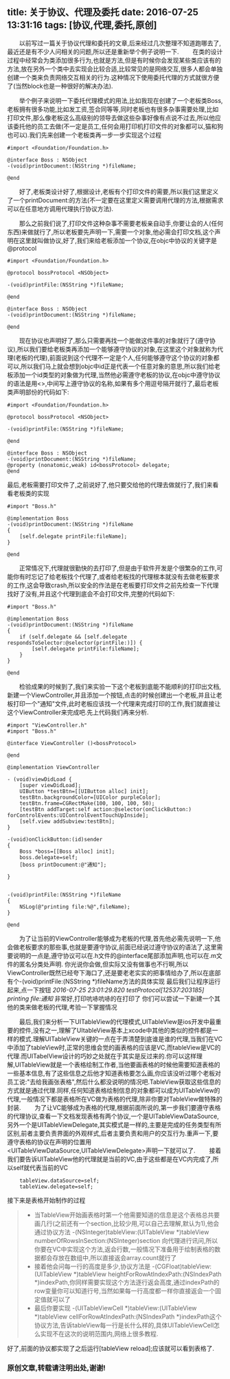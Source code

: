 title: 关于协议、代理及委托
date: 2016-07-25 13:31:16
tags: [协议,代理,委托,原创]
---
　　以前写过一篇关于协议代理和委托的文章,后来经过几次整理不知道跑哪去了,最近还是有不少人问相关的问题,所以还是重新举个例子说明一下.
　　在类的设计过程中经常会为类添加很多行为,也就是方法,但是有时候你会发现某些类应该有的方法,放在另外一个类中去实现会比较合适,比较常见的是网络交互,很多人都会单独创建一个类来负责网络交互相关的行为.这种情况下使用委托代理的方式就很方便了(当然block也是一种很好的解决办法).
<!--more-->
　　举个例子来说明一下委托代理模式的用法,比如我现在创建了一个老板类Boss,老板拥有很多功能,比如发工资,签合同等等,同时老板也有很多杂事需要处理,比如打印文件,那么像老板这么高级别的领导去做这些杂事好像有点说不过去,所以他应该委托他的员工去做(不一定是员工,任何会用打印机打印文件的对象都可以,猫和狗也可以).我们先来创建一个老板类再一步一步实现这个过程
```
#import <Foundation/Foundation.h>

@interface Boss : NSObject
-(void)printDocument:(NSString *)fileName;

@end
```
　　好了,老板类设计好了,根据设计,老板有个打印文件的需要,所以我们这里定义了一个printDocument:的方法(不一定要在这里定义需要调用代理的方法,根据需求可以在任意地方调用代理执行协议方法).

　　那么之前我们说了,打印文件这种杂事不需要老板亲自动手,你要让会的人(任何东西)来做就行了,所以老板要先声明一下,需要一个对象,他必需会打印文档,这个声明在这里就叫做协议,好了,我们来给老板添加一个协议,在objc中协议的关键字是@protocol
```
#import <Foundation/Foundation.h>

@protocol bossProtocol <NSObject>

-(void)printFile:(NSString *)fileName;

@end

@interface Boss : NSObject
-(void)printDocument:(NSString *)fileName;

@end
```
　　现在协议也声明好了,那么只需要再找一个能做这件事的对象就行了(遵守协议),所以我们要给老板类再添加一个能够遵守协议的对象,在这里这个对象就称为代理(老板的代理),前面说到这个代理不一定是个人,任何能够遵守这个协议的对象都可以,所以我们马上就会想到objc中id正是代表一个任意对象的意思,所以我们给老板添加一个id类型的对象做为代理,当然他必需遵守老板的协议,在objc中遵守协议的语法是用<>,中间写上遵守协议的名称,如果有多个用逗号隔开就行了,最后老板类声明部份的代码如下:
```
#import <Foundation/Foundation.h>

@protocol bossProtocol <NSObject>

-(void)printFile:(NSString *)fileName;

@end

@interface Boss : NSObject
-(void)printDocument:(NSString *)fileName;
@property (nonatomic,weak) id<bossProtocol> delegate;
@end
```
最后,老板需要打印文件了,之前说好了,他只要交给他的代理去做就行了,我们来看看老板类的实现
```
#import "Boss.h"

@implementation Boss
-(void)printDocument:(NSString *)fileName
{
    [self.delegate printFile:fileName];
}

@end
```
　　正常情况下,代理就很勤快的去打印了,但是由于软件开发是个很繁杂的工作,可能你有时忘记了给老板找个代理了,或者给老板找的代理根本就没有去做老板要求的工作,这会导致crash,所以安全的作法是在老板要打印文件之前先检查一下代理找好了没有,并且这个代理到底会不会打印文件,完整的代码如下:
```
#import "Boss.h"

@implementation Boss
-(void)printDocument:(NSString *)fileName
{
    if (self.delegate && [self.delegate respondsToSelector:@selector(printFile:)]) {
        [self.delegate printFile:fileName];
    }
}

@end
```

　　检验成果的时候到了,我们来实验一下这个老板到底能不能顺利的打印出文档,新建一个ViewController,并且添加一个按钮,点击的时候创建出一个老板,并且让老板打印一个"通知"文件,此时老板应该找一个代理来完成打印的工作,我们就直接让这个ViewController来完成吧.先上代码我们再来分析.
```
#import "ViewController.h"
#import "Boss.h"

@interface ViewController ()<bossProtocol>

@end

@implementation ViewController

- (void)viewDidLoad {
    [super viewDidLoad];
    UIButton *testBtn=[[UIButton alloc] init];
    testBtn.backgroundColor=[UIColor purpleColor];
    testBtn.frame=CGRectMake(100, 100, 100, 50);
    [testBtn addTarget:self action:@selector(onClickButton:) forControlEvents:UIControlEventTouchUpInside];
    [self.view addSubview:testBtn];
}

-(void)onClickButton:(id)sender
{
    Boss *boss=[[Boss alloc] init];
    boss.delegate=self;
    [boss printDocument:@"通知"];

}


-(void)printFile:(NSString *)fileName
{
    NSLog(@"printing file:%@",fileName);
}

@end
```
　　为了让当前的ViewController能够成为老板的代理,首先他必需先说明一下,他会做老板要求的那些事,也就是要遵守协议,前面已经说过遵守协议的语法了,这里需要说明的一点是,遵守协议可以在.h文件的@interface尾部添加声明,也可以在.m文件的匿名分类处声明.
你光说你会做,但实际又没有做事也不行啊,所以ViewController既然已经夸下海口了,还是要老老实实的把事情给办了,所以在底部有个-(void)printFile:(NSString \*)fileName方法的具体实现
最后我们让程序运行起来,点一下按钮
*2016-07-25 23:01:29.820 testProtocol[12537:203185] printing file:通知*
非常好,打印吭哧吭哧的在打印了
你们可以尝试一下新建一个其他的类来做老板的代理,考验一下掌握情况

　　最后,我们来分析一下UITableView的代理模式,UITableView是ios开发中最重要的控件,没有之一,理解了UItableView基本上xcode中其他的类似的控件都是一样的模式.理解UITableView关键的一点在于弄清楚到底谁是谁的代理,当我们在VC中添加了tableView时,正常的思维会觉的画表格的应该是VC,而tableView是VC的代理.而UITabelView设计的巧妙之处就在于其实是反过来的.你可以这样理解,UITableView就是一个表格绘制工作者,当他要画表格的时候他需要知道表格的一些基本信息,有了这些信息之后他才知道表格要怎么画,你应该没听过哪个老板对员工说:"去给我画张表格",然后什么都没说明的情况吧.TableView获取这些信息的方式就是通过代理.同样,任何知道表格绘制信息的对象都可以成为UITableView的代理,一般情况下都是表格所在VC做为表格的代理,除非你要对TableView做特殊的封装.
　　为了让VC能够成为表格的代理,根据前面所说的,第一步我们要遵守表格的代理协议,查看一下文档发现表格有两个协议,一个是UITableViewDataSource,另外一个是UITableViewDelegate,其实模式是一样的,主要是完成的任务类型有所区别,前者主要负责界面的外观样式,后者主要负责和用户的交互行为.重声一下,要遵守表格的协议在声明的位置用<UITableViewDataSource,UITableViewDelegate>声明一下就可以了.
　　接着我们要告诉UITableView他的代理就是当前的VC,由于这些都是在VC内完成了,所以self就代表当前的VC
```
	tableView.dataSource=self;
    tableView.delegate=self;
```
接下来是表格开始制作的过程
> - 当TableView开始画表格时第一个他需要知道的信息是这个表格总共要画几行(之前还有一个section,比较少用,可以自己去理解,默认为1),他会通过协议方法
-(NSInteger)tableView:(UITableView \*)tableView numberOfRowsInSection:(NSInteger)section
向代理进行讯问,所以你要在VC中实现这个方法,返会行数,一般情况下准备用于绘制表格的数据都会存放在数组中,所以直接返会array.count就行了
> - 接着他会问每一行的高度是多少,协议方法是
-(CGFloat)tableView:(UITableView \*)tableView heightForRowAtIndexPath:(NSIndexPath \*)indexPath,你同样需要实现这个方法逐行返会高度,通过indexPath的row变量你可以知道行号,当然如果每一行高度都一样你直接返会一个固定值就可以了
> - 最后你要实现
-(UITableViewCell \*)tableView:(UITableView \*)tableView cellForRowAtIndexPath:(NSIndexPath \*)indexPath这个协议方法,告诉tableView每一行是长什么样的,具体UITableViewCell怎么实现不在这次的说明范围内,网络上很多教程.

好了,前面的协议都实现了之后运行[tableView reload];应该就可以看到表格了.



### 原创文章,转载请注明出处,谢谢! ###